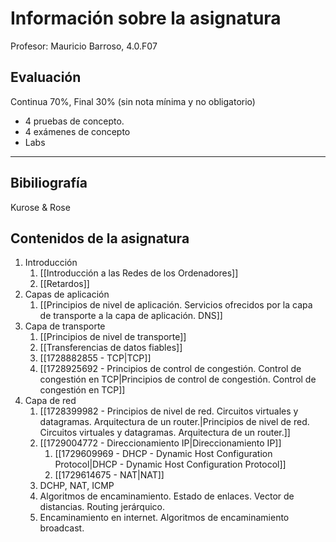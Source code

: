 # Información sobre la asignatura
Profesor: Mauricio Barroso, 4.0.F07

## Evaluación

Continua 70%, Final 30% (sin nota mínima y no obligatorio)

- 4 pruebas de concepto.
- 4 exámenes de concepto
- Labs
---
## Bibiliografía

Kurose & Rose

## Contenidos de la asignatura

1. Introducción
	1. [[Introducción a las Redes de los Ordenadores]]
	2. [[Retardos]]
2. Capas de aplicación
	1. [[Principios de nivel de aplicación. Servicios ofrecidos por la capa de transporte a la capa de aplicación. DNS]]
3. Capa de transporte
	1. [[Principios de nivel de transporte]]
	2. [[Transferencias de datos fiables]]
	3. [[1728882855 - TCP|TCP]]
	4. [[1728925692 - Principios de control de congestión. Control de congestión en TCP|Principios de control de congestión. Control de congestión en TCP]]
4. Capa de red
	1. [[1728399982 - Principios de nivel de red. Circuitos virtuales y datagramas. Arquitectura de un router.|Principios de nivel de red. Circuitos virtuales y datagramas. Arquitectura de un router.]]
	2. [[1729004772 - Direccionamiento IP|Direccionamiento IP]]
		1. [[1729609969 - DHCP - Dynamic Host Configuration Protocol|DHCP - Dynamic Host Configuration Protocol]] 
		2. [[1729614675 - NAT|NAT]]
	3. DCHP, NAT, ICMP
	4. Algoritmos de encaminamiento. Estado de enlaces. Vector de distancias. Routing jerárquico.
	5. Encaminamiento en internet. Algoritmos de encaminamiento broadcast.
